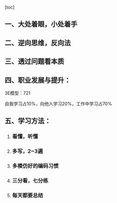 [toc]



## 一、大处着眼，小处着手



## 二、逆向思维，反向法



## 三、透过问题看本质



## 四、职业发展与提升：

3E模型：721

自我学习占10%，向他人学习20%，工作中学习占70%



## 五、学习方法：

1. ### 看懂，听懂

2. ### 多写，2~3遍

3. ### 多模仿好的编码习惯

4. ### 三分看，七分练

5. ### 每天都要总结

##### 



